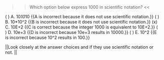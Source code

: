 >>Which option below express 1000 in scientific notation? <<

( ) A. 10<em>10</em>10 {{A is incorrect because it does not use scientific notation.}}
( ) B. 10*10^2 {{B is incorrect because it does not use scientific notation.}}
(x) C. 10E+2 {{C is correct because the integer 1000 is equivalent to 10E+2.}}
( ) D. 10e+3 {{D is incorrect because 10e+3 results in 10000.}}
( ) E. 10^2 {{E is incorrect because 10^2 results in 100.}}

||Look closely at the answer choices and if they use scientific notation or not. ||
